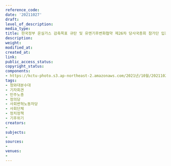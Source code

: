 ```yaml
---
reference_code: 
date: '20211027'
draft: 
level_of_description: 
media_type: 
title: 한국정부 온실가스 감축목표 규탄 및 유엔기후변화협약 제26차 당사국총회 참가단 입장발표
description: 
weight: 
modified_at: 
created_at: 
link: 
public_access_status: 
copyright_status: 
components:
- https://kctu-photo.s3.ap-northeast-2.amazonaws.com/2021년/10월/20211027-한국정부+온실가스+감축목표+규탄+및+유엔기후변화협약+제26차+당사국총회+참가단+입장발표_청와대분수대_기자회견_민주노총_정의당_사회변혁노동자당_사회단체_정치정책_기후위기/404381_63332_2726.jpg
tags:
- 청와대분수대
- 기자회견
- 민주노총
- 정의당
- 사회변혁노동자당
- 사회단체
- 정치정책
- 기후위기
creators:
- 
subjects:
- 
sources:
- 
venues:
- 
---
```

